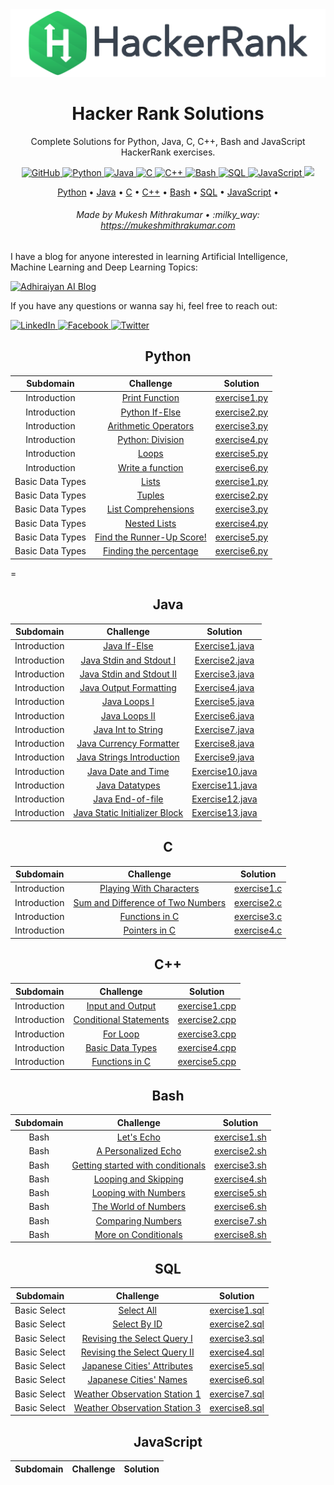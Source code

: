 <img src="./images/cover.svg">

<h1 id="HackerRankSolutions" align="center" >Hacker Rank Solutions</h1>

<p align="center">Complete Solutions for Python, Java, C, C++, Bash and JavaScript HackerRank exercises.</p>

<p align="center">
    <a href="https://opensource.org/licenses/MIT">
        <img src="https://img.shields.io/cocoapods/l/AFNetworking.svg" alt="GitHub">
    </a>
    <a href="https://devdocs.io/python~3.6/">
        <img src="https://img.shields.io/badge/Python-Docs-3572A5.svg?style=flat&logo=c%2B%2B" alt="Python">
    </a>
    <a href="https://devdocs.io/openjdk~8/">
        <img src="https://img.shields.io/badge/Java-Docs-B07219.svg?style=flat&logo=c%2B%2B" alt="Java">
    </a>
    <a href="https://devdocs.io/c/">
        <img src="https://img.shields.io/badge/C-Docs-555555.svg?style=flat&logo=c%2B%2B" alt="C">
    </a>
    <a href="https://devdocs.io/cpp/">
        <img src="https://img.shields.io/badge/C++-Docs-F34B7D.svg?style=flat&logo=c%2B%2B" alt="C++">
    </a>
    <a href="https://devdocs.io/bash/">
        <img src="https://img.shields.io/badge/Bash-Docs-89E051.svg?style=flat&logo=c%2B%2B" alt="Bash">
    </a>
    <a href="https://www.w3schools.com/sql/">
        <img src="https://img.shields.io/badge/SQL-Docs-CCCCCC.svg?style=flat&logo=c%2B%2B" alt="SQL">
    </a>
    <a href="https://devdocs.io/javascript/">
        <img src="https://img.shields.io/badge/JavaScript-Docs-F1E05A.svg?style=flat&logo=c%2B%2B" alt="JavaScript">
    </a>
    <a href="https://www.codacy.com/manual/mukesh_4/HackerRankSolutions?utm_source=github.com&amp;utm_medium=referral&amp;utm_content=mukeshmithrakumar/HackerRankSolutions&amp;utm_campaign=Badge_Grade">
        <img src="https://api.codacy.com/project/badge/Grade/df5687168a3f40a88e340c40acb80ed6"/>
    </a>
</p>

<p align="center">
    <a href="#python">Python</a> •
    <a href="#java">Java</a> •
    <a href="#c">C</a> •
    <a href="#C++">C++</a> •
    <a href="#bash">Bash</a> •
    <a href="#sql">SQL</a> •
    <a href="#javascript">JavaScript</a> •
</p>

<h6 align="center">Made by Mukesh Mithrakumar • :milky_way: <a href="https://mukeshmithrakumar.com">https://mukeshmithrakumar.com</a></h6>

I have a blog for anyone interested in learning Artificial Intelligence, Machine Learning and Deep Learning Topics:

<a href="https://www.adhiraiyan.org/">
    <img src="https://img.shields.io/badge/Adhiraiyan AI Blog-red.svg?" alt="Adhiraiyan AI Blog">
</a>

If you have any questions or wanna say hi, feel free to reach out:

<a href="https://www.linkedin.com/in/mukesh-mithrakumar/">
    <img src="https://img.shields.io/badge/LinkedIn-blue.svg?" alt="LinkedIn">
</a>
<a href="https://www.facebook.com/adhiraiyan/">
    <img src="https://img.shields.io/badge/Facebook-brightgreen.svg?" alt="Facebook">
</a>
<a href="https://twitter.com/MMithrakumar">
    <img src="https://img.shields.io/badge/Twitter-purple.svg?" alt="Twitter">
</a>



<h2 align="center">Python</h2>

| Subdomain         | Challenge                                                                                               | Solution                                                                                                                           |
|:-----------------:|:-------------------------------------------------------------------------------------------------------:|:----------------------------------------------------------------------------------------------------------------------------------:|
| Introduction      | [Print Function](https://www.hackerrank.com/challenges/python-print)                                    | [exercise1.py](https://github.com/mukeshmithrakumar/HackerRankSolutions/blob/master/Python/1.%20Introduction/exercise1.py)         |
| Introduction      | [Python If-Else](https://www.hackerrank.com/challenges/py-if-else)                                      | [exercise2.py](https://github.com/mukeshmithrakumar/HackerRankSolutions/blob/master/Python/1.%20Introduction/exercise2.py)         |
| Introduction      | [Arithmetic Operators](https://www.hackerrank.com/challenges/python-arithmetic-operators)               | [exercise3.py](https://github.com/mukeshmithrakumar/HackerRankSolutions/blob/master/Python/1.%20Introduction/exercise3.py)         |
| Introduction      | [Python: Division](https://www.hackerrank.com/challenges/python-division)                               | [exercise4.py](https://github.com/mukeshmithrakumar/HackerRankSolutions/blob/master/Python/1.%20Introduction/exercise4.py)         |
| Introduction      | [Loops](https://www.hackerrank.com/challenges/python-loops)                                             | [exercise5.py](https://github.com/mukeshmithrakumar/HackerRankSolutions/blob/master/Python/1.%20Introduction/exercise5.py)         |
| Introduction      | [Write a function](https://www.hackerrank.com/challenges/write-a-function)                              | [exercise6.py](https://github.com/mukeshmithrakumar/HackerRankSolutions/blob/master/Python/1.%20Introduction/exercise6.py)         |
| Basic Data Types  | [Lists](https://www.hackerrank.com/challenges/python-lists)                                             | [exercise1.py](https://github.com/mukeshmithrakumar/HackerRankSolutions/blob/master/Python/2.%20Basic%20Data%20Types/exercise1.py) |
| Basic Data Types  | [Tuples](https://www.hackerrank.com/challenges/python-tuples)                                           | [exercise2.py](https://github.com/mukeshmithrakumar/HackerRankSolutions/blob/master/Python/2.%20Basic%20Data%20Types/exercise2.py) |
| Basic Data Types  | [List Comprehensions](https://www.hackerrank.com/challenges/list-comprehensions)                        | [exercise3.py](https://github.com/mukeshmithrakumar/HackerRankSolutions/blob/master/Python/2.%20Basic%20Data%20Types/exercise3.py) |
| Basic Data Types  | [Nested Lists](https://www.hackerrank.com/challenges/nested-list)                                       | [exercise4.py](https://github.com/mukeshmithrakumar/HackerRankSolutions/blob/master/Python/2.%20Basic%20Data%20Types/exercise4.py) |
| Basic Data Types  | [Find the Runner-Up Score!](https://www.hackerrank.com/challenges/find-second-maximum-number-in-a-list) | [exercise5.py](https://github.com/mukeshmithrakumar/HackerRankSolutions/blob/master/Python/2.%20Basic%20Data%20Types/exercise5.py) |
| Basic Data Types  | [Finding the percentage](https://www.hackerrank.com/challenges/finding-the-percentage)                  | [exercise6.py](https://github.com/mukeshmithrakumar/HackerRankSolutions/blob/master/Python/2.%20Basic%20Data%20Types/exercise6.py) |



=
<h2 align="center">Java</h2>

| Subdomain         | Challenge                                                                                            | Solution                                                                                                                       |
|:-----------------:|:----------------------------------------------------------------------------------------------------:|:------------------------------------------------------------------------------------------------------------------------------:|
| Introduction      | [Java If-Else](https://www.hackerrank.com/challenges/java-if-else)                                   | [Exercise1.java](https://github.com/mukeshmithrakumar/HackerRankSolutions/blob/master/Java/1.%20Introduction/xercise1.java)    |
| Introduction      | [Java Stdin and Stdout I](https://www.hackerrank.com/challenges/java-stdin-and-stdout-1)             | [Exercise2.java](https://github.com/mukeshmithrakumar/HackerRankSolutions/blob/master/Java/1.%20Introduction/exercise2.java)   |
| Introduction      | [Java Stdin and Stdout II](https://www.hackerrank.com/challenges/java-stdin-stdout)                  | [Exercise3.java](https://github.com/mukeshmithrakumar/HackerRankSolutions/blob/master/Java/1.%20Introduction/exercise3.java)   |
| Introduction      | [Java Output Formatting](https://www.hackerrank.com/challenges/java-output-formatting)               | [Exercise4.java](https://github.com/mukeshmithrakumar/HackerRankSolutions/blob/master/Java/1.%20Introduction/exercise4.java)   |
| Introduction      | [Java Loops I](https://www.hackerrank.com/challenges/java-loops-i)                                   | [Exercise5.java](https://github.com/mukeshmithrakumar/HackerRankSolutions/blob/master/Java/1.%20Introduction/exercise5.java)   |
| Introduction      | [Java Loops II](https://www.hackerrank.com/challenges/java-loops)                                    | [Exercise6.java](https://github.com/mukeshmithrakumar/HackerRankSolutions/blob/master/Java/1.%20Introduction/exercise6.java)   |
| Introduction      | [Java Int to String](https://www.hackerrank.com/challenges/java-int-to-string)                       | [Exercise7.java](https://github.com/mukeshmithrakumar/HackerRankSolutions/blob/master/Java/1.%20Introduction/exercise7.java)   |
| Introduction      | [Java Currency Formatter](https://www.hackerrank.com/challenges/java-currency-formatter)             | [Exercise8.java](https://github.com/mukeshmithrakumar/HackerRankSolutions/blob/master/Java/1.%20Introduction/exercise8.java)   |
| Introduction      | [Java Strings Introduction](https://www.hackerrank.com/challenges/java-strings-introduction)         | [Exercise9.java](https://github.com/mukeshmithrakumar/HackerRankSolutions/blob/master/Java/1.%20Introduction/exercise9.java)   |
| Introduction      | [Java Date and Time](https://www.hackerrank.com/challenges/java-date-and-time)                       | [Exercise10.java](https://github.com/mukeshmithrakumar/HackerRankSolutions/blob/master/Java/1.%20Introduction/exercise10.java) |
| Introduction      | [Java Datatypes](https://www.hackerrank.com/challenges/java-datatypes)                               | [Exercise11.java](https://github.com/mukeshmithrakumar/HackerRankSolutions/blob/master/Java/1.%20Introduction/exercise11.java) |
| Introduction      | [Java End-of-file](https://www.hackerrank.com/challenges/java-end-of-file)                           | [Exercise12.java](https://github.com/mukeshmithrakumar/HackerRankSolutions/blob/master/Java/1.%20Introduction/exercise12.java) |
| Introduction      | [Java Static Initializer Block](https://www.hackerrank.com/challenges/java-static-initializer-block) | [Exercise13.java](https://github.com/mukeshmithrakumar/HackerRankSolutions/blob/master/Java/1.%20Introduction/exercise13.java) |



<h2 align="center">C</h2>

| Subdomain         | Challenge                                                                                 | Solution                                                                                                            |
|:-----------------:|:-----------------------------------------------------------------------------------------:|:-------------------------------------------------------------------------------------------------------------------:|
| Introduction      | [Playing With Characters](https://www.hackerrank.com/challenges/playing-with-characters)  | [exercise1.c](https://github.com/mukeshmithrakumar/HackerRankSolutions/blob/master/C/1.%20Introduction/exercise1.c) |
| Introduction      | [Sum and Difference of Two Numbers](https://www.hackerrank.com/challenges/sum-numbers-c)  | [exercise2.c](https://github.com/mukeshmithrakumar/HackerRankSolutions/blob/master/C/1.%20Introduction/exercise2.c) |
| Introduction      | [Functions in C](https://www.hackerrank.com/challenges/functions-in-c)                    | [exercise3.c](https://github.com/mukeshmithrakumar/HackerRankSolutions/blob/master/C/1.%20Introduction/exercise3.c) |
| Introduction      | [Pointers in C](https://www.hackerrank.com/challenges/pointer-in-c)                       | [exercise4.c](https://github.com/mukeshmithrakumar/HackerRankSolutions/blob/master/C/1.%20Introduction/exercise4.c) |




<h2 align="center">C++</h2>

| Subdomain         | Challenge                                                                                      | Solution                                                                                                                      |
|:-----------------:|:----------------------------------------------------------------------------------------------:|:-----------------------------------------------------------------------------------------------------------------------------:|
| Introduction      | [Input and Output](https://www.hackerrank.com/challenges/cpp-input-and-output/problem)         | [exercise1.cpp](https://github.com/mukeshmithrakumar/HackerRankSolutions/blob/master/C%2B%2B/1.%20Introduction/exercise1.cpp) |
| Introduction      | [Conditional Statements](https://www.hackerrank.com/challenges/c-tutorial-conditional-if-else) | [exercise2.cpp](https://github.com/mukeshmithrakumar/HackerRankSolutions/blob/master/C%2B%2B/1.%20Introduction/exercise2.cpp) |
| Introduction      | [For Loop](https://www.hackerrank.com/challenges/c-tutorial-for-loop)                          | [exercise3.cpp](https://github.com/mukeshmithrakumar/HackerRankSolutions/blob/master/C%2B%2B/1.%20Introduction/exercise3.cpp) |
| Introduction      | [Basic Data Types](https://www.hackerrank.com/challenges/c-tutorial-basic-data-types)          | [exercise4.cpp](https://github.com/mukeshmithrakumar/HackerRankSolutions/blob/master/C%2B%2B/1.%20Introduction/exercise4.cpp) |
| Introduction      | [Functions in C](https://www.hackerrank.com/challenges/c-tutorial-functions)                   | [exercise5.cpp](https://github.com/mukeshmithrakumar/HackerRankSolutions/blob/master/C%2B%2B/1.%20Introduction/exercise5.cpp) |




<h2 align="center">Bash</h2>

| Subdomain       | Challenge                                                                                                                     | Solution                                                                                                         |
|:---------------:|:-----------------------------------------------------------------------------------------------------------------------------:|:----------------------------------------------------------------------------------------------------------------:|
| Bash            | [Let's Echo](https://www.hackerrank.com/challenges/bash-tutorials-lets-echo)                                                  | [exercise1.sh](https://github.com/mukeshmithrakumar/HackerRankSolutions/blob/master/Bash/1.%20Bash/exercise1.sh) |
| Bash            | [A Personalized Echo](https://www.hackerrank.com/challenges/bash-tutorials---a-personalized-echo)                             | [exercise2.sh](https://github.com/mukeshmithrakumar/HackerRankSolutions/blob/master/Bash/1.%20Bash/exercise2.sh) |
| Bash            | [Getting started with conditionals](https://www.hackerrank.com/challenges/bash-tutorials---getting-started-with-conditionals) | [exercise3.sh](https://github.com/mukeshmithrakumar/HackerRankSolutions/blob/master/Bash/1.%20Bash/exercise3.sh) |
| Bash            | [Looping and Skipping](https://www.hackerrank.com/challenges/bash-tutorials---looping-and-skipping)                           | [exercise4.sh](https://github.com/mukeshmithrakumar/HackerRankSolutions/blob/master/Bash/1.%20Bash/exercise4.sh) |
| Bash            | [Looping with Numbers](https://www.hackerrank.com/challenges/bash-tutorials---looping-with-numbers)                           | [exercise5.sh](https://github.com/mukeshmithrakumar/HackerRankSolutions/blob/master/Bash/1.%20Bash/exercise5.sh) |
| Bash            | [The World of Numbers](https://www.hackerrank.com/challenges/bash-tutorials---the-world-of-numbers)                           | [exercise6.sh](https://github.com/mukeshmithrakumar/HackerRankSolutions/blob/master/Bash/1.%20Bash/exercise6.sh) |
| Bash            | [Comparing Numbers](https://www.hackerrank.com/challenges/bash-tutorials---comparing-numbers)                                 | [exercise7.sh](https://github.com/mukeshmithrakumar/HackerRankSolutions/blob/master/Bash/1.%20Bash/exercise7.sh) |
| Bash            | [More on Conditionals](https://www.hackerrank.com/challenges/bash-tutorials---more-on-conditionals)                           | [exercise8.sh](https://github.com/mukeshmithrakumar/HackerRankSolutions/blob/master/Bash/1.%20Bash/exercise8.sh) |




<h2 align="center">SQL</h2>

| Subdomain         | Challenge                                                                                                   | Solution                                                                                                                    |
|:-----------------:|:-----------------------------------------------------------------------------------------------------------:|:---------------------------------------------------------------------------------------------------------------------------:|
| Basic Select      | [Select All](https://www.hackerrank.com/challenges/select-all-sql)                                          | [exercise1.sql](https://github.com/mukeshmithrakumar/HackerRankSolutions/blob/master/SQL/1.%20Basic%20Select/exercise1.sql) |
| Basic Select      | [Select By ID](https://www.hackerrank.com/challenges/select-by-id)                                          | [exercise2.sql](https://github.com/mukeshmithrakumar/HackerRankSolutions/blob/master/SQL/1.%20Basic%20Select/exercise2.sql) |
| Basic Select      | [Revising the Select Query I](https://www.hackerrank.com/challenges/revising-the-select-query/problem)      | [exercise3.sql](https://github.com/mukeshmithrakumar/HackerRankSolutions/blob/master/SQL/1.%20Basic%20Select/exercise3.sql) |
| Basic Select      | [Revising the Select Query II](https://www.hackerrank.com/challenges/revising-the-select-query-2/problem)   | [exercise4.sql](https://github.com/mukeshmithrakumar/HackerRankSolutions/blob/master/SQL/1.%20Basic%20Select/exercise4.sql) |
| Basic Select      | [Japanese Cities' Attributes](https://www.hackerrank.com/challenges/japanese-cities-attributes)             | [exercise5.sql](https://github.com/mukeshmithrakumar/HackerRankSolutions/blob/master/SQL/1.%20Basic%20Select/exercise5.sql) |
| Basic Select      | [Japanese Cities' Names](https://www.hackerrank.com/challenges/japanese-cities-name/problem)                | [exercise6.sql](https://github.com/mukeshmithrakumar/HackerRankSolutions/blob/master/SQL/1.%20Basic%20Select/exercise6.sql) |
| Basic Select      | [Weather Observation Station 1](https://www.hackerrank.com/challenges/weather-observation-station-1)        | [exercise7.sql](https://github.com/mukeshmithrakumar/HackerRankSolutions/blob/master/SQL/1.%20Basic%20Select/exercise7.sql) |
| Basic Select      | [Weather Observation Station 3](https://www.hackerrank.com/challenges/weather-observation-station-3)        | [exercise8.sql](https://github.com/mukeshmithrakumar/HackerRankSolutions/blob/master/SQL/1.%20Basic%20Select/exercise8.sql) |




<h2 align="center">JavaScript</h2>

| Subdomain         | Challenge                                                             | Solution                                                                                                      |
|:-----------------:|:---------------------------------------------------------------------:|:-------------------------------------------------------------------------------------------------------------:|
